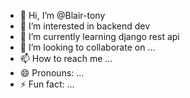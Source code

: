 - 👋 Hi, I’m @Blair-tony
- 👀 I’m interested in backend dev
- 🌱 I’m currently learning django rest api
- 💞️ I’m looking to collaborate on ...
- 📫 How to reach me ...
- 😄 Pronouns: ...
- ⚡ Fun fact: ...

<!---
Blair-tony/Blair-tony is a ✨ special ✨ repository because its `README.md` (this file) appears on your GitHub profile.
You can click the Preview link to take a look at your changes.
--->
